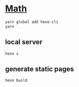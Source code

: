 [Math](https://yexiaorain.github.io/Math/)
==========================================

```bash
yarn global add hexo-cli
yarn
```

## local server

```bash
hexo s
```

## generate static pages

```bash
hexo build
```
